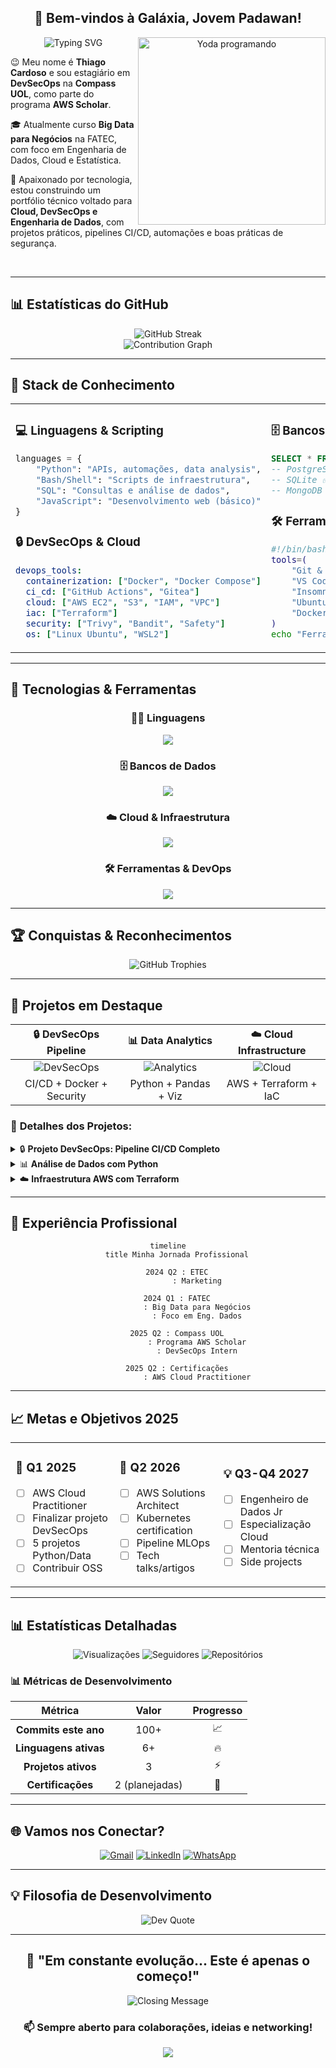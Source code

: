 <div align="center">

## 🌟 Bem-vindos à Galáxia, Jovem Padawan!
<img src="https://readme-typing-svg.herokuapp.com?font=Orbitron&size=32&duration=2800&pause=2000&color=FFD700&center=true&vCenter=true&width=940&lines=Eu+sou+Thiago+Cardoso%2C+DevSecOps+Jedi!;DevSecOps+%7C+Arquiteto+Cloud+%7C+Mestre+de+Dados;Que+o+C%C3%B3digo+esteja+com+voc%C3%AA!+%E2%9A%A1" alt="Typing SVG" />
<img src="https://media.giphy.com/media/xTiIzJSKB4l7xTouE8/giphy.gif" width="300" alt="Yoda programando" align="right"/>
</div>



<p align="left">
  😉 Meu nome é <strong>Thiago Cardoso</strong> e sou estagiário em <strong>DevSecOps</strong> na <strong>Compass UOL</strong>, como parte do programa <strong>AWS Scholar</strong>.
</p>

<p align="left">
  🎓 Atualmente curso <strong>Big Data para Negócios</strong> na FATEC, com foco em Engenharia de Dados, Cloud e Estatística.
</p>

<p align="left">
  🚀 Apaixonado por tecnologia, estou construindo um portfólio técnico voltado para <strong>Cloud, DevSecOps e Engenharia de Dados</strong>, com projetos práticos, pipelines CI/CD, automações e boas práticas de segurança.
</p>

<br clear="both"/>

---

## 📊 Estatísticas do GitHub

<div align="center">
  <img src="https://streak-stats.demolab.com/?user=Thiago-code-lab&theme=radical&locale=pt_BR" alt="GitHub Streak"/>
</div>

<div align="center">
  <img src="https://github-readme-activity-graph.vercel.app/graph?username=Thiago-code-lab&bg_color=0d1117&color=f85d7f&line=f85d7f&point=f85d7f&area=true&hide_border=true" alt="Contribution Graph"/>
</div>

---

## 🧠 Stack de Conhecimento

<table align="center">
<tr>
<td width="50%">

### 💻 **Linguagens & Scripting**
```python
languages = {
    "Python": "APIs, automações, data analysis",
    "Bash/Shell": "Scripts de infraestrutura",
    "SQL": "Consultas e análise de dados",
    "JavaScript": "Desenvolvimento web (básico)"
}
```

### 🔒 **DevSecOps & Cloud**
```yaml
devops_tools:
  containerization: ["Docker", "Docker Compose"]
  ci_cd: ["GitHub Actions", "Gitea"]
  cloud: ["AWS EC2", "S3", "IAM", "VPC"]
  iac: ["Terraform"]
  security: ["Trivy", "Bandit", "Safety"]
  os: ["Linux Ubuntu", "WSL2"]
```

</td>
<td width="50%">

### 🗄️ **Bancos de Dados**
```sql
SELECT * FROM databases WHERE knowledge_level > 'intermediate';
-- PostgreSQL ✅
-- SQLite ✅  
-- MongoDB (learning) 🔄
```

### 🛠️ **Ferramentas**
```bash
#!/bin/bash
tools=(
    "Git & GitHub"
    "VS Code + Extensions"
    "Insomnia/Postman"
    "Ubuntu CLI"
    "Docker Containers"
)
echo "Ferramentas que uso diariamente: ${tools[@]}"
```

</td>
</tr>
</table>

---

## 🚀 Tecnologias & Ferramentas

<div align="center">

### 👨‍💻 Linguagens
<p>
  <img src="https://skillicons.dev/icons?i=python,bash,html,css,js,sql" />
</p>

### 🗄️ Bancos de Dados  
<p>
  <img src="https://skillicons.dev/icons?i=postgres,mongodb,sqlite" />
</p>

### ☁️ Cloud & Infraestrutura
<p>
  <img src="https://skillicons.dev/icons?i=aws,gcp,docker,terraform,kubernetes" />
</p>

### 🛠️ Ferramentas & DevOps
<p>
  <img src="https://skillicons.dev/icons?i=git,github,vscode,linux,ubuntu" />
</p>

</div>

---

## 🏆 Conquistas & Reconhecimentos

<div align="center">
  <img src="https://github-profile-trophy.vercel.app/?username=Thiago-code-lab&theme=radical&no-frame=true&no-bg=false&margin-w=4&column=8&rank=SECRET,SSS,SS,S,AAA,AA,A,B" alt="GitHub Trophies"/>
</div>

---

## 📂 Projetos em Destaque

<div align="center">

| 🔒 **DevSecOps Pipeline** | 📊 **Data Analytics** | ☁️ **Cloud Infrastructure** |
|:---:|:---:|:---:|
| ![DevSecOps](https://img.shields.io/badge/Status-Em_Desenvolvimento-yellow?style=for-the-badge) | ![Analytics](https://img.shields.io/badge/Status-Em_Progresso-blue?style=for-the-badge) | ![Cloud](https://img.shields.io/badge/Status-Planejado-red?style=for-the-badge) |
| CI/CD + Docker + Security | Python + Pandas + Viz | AWS + Terraform + IaC |

</div>

### 🎯 **Detalhes dos Projetos:**

<details>
<summary>🔒 <b>Projeto DevSecOps: Pipeline CI/CD Completo</b></summary>

- **Objetivo**: Implementar pipeline de segurança desde o desenvolvimento até produção
- **Tecnologias**: Docker, GitHub Actions, Trivy, Bandit, Safety
- **Features**: 
  - ✅ Análise estática de código
  - ✅ Escaneamento de vulnerabilidades
  - ✅ Containerização segura
  - 🔄 Deploy automatizado (em desenvolvimento)

</details>

<details>
<summary>📊 <b>Análise de Dados com Python</b></summary>

- **Objetivo**: Projetos práticos de análise exploratória e visualização
- **Tecnologias**: Python, Pandas, Matplotlib, Seaborn, Jupyter
- **Datasets**: Dados financeiros, vendas, marketing digital
- **Status**: 70% concluído

</details>

<details>
<summary>☁️ <b>Infraestrutura AWS com Terraform</b></summary>

- **Objetivo**: Automatizar infraestrutura na nuvem usando IaC
- **Escopo**: EC2, S3, VPC, RDS, Load Balancer
- **Foco**: Segurança, escalabilidade e custo-benefício
- **Status**: Em planejamento para Q1 2025

</details>

---

## 💼 Experiência Profissional

<div align="center">

```mermaid
timeline
    title Minha Jornada Profissional

    2024 Q2 : ETEC
             : Marketing

    2024 Q1 : FATEC
             : Big Data para Negócios
             : Foco em Eng. Dados
  
    2025 Q2 : Compass UOL
             : Programa AWS Scholar
             : DevSecOps Intern
                 
    2025 Q2 : Certificações
             : AWS Cloud Practitioner
```

</div>

---

## 📈 Metas e Objetivos 2025

<table align="center">
<tr>
<td width="33%">

### 🎯 **Q1 2025**
- [ ] AWS Cloud Practitioner
- [ ] Finalizar projeto DevSecOps
- [ ] 5 projetos Python/Data
- [ ] Contribuir OSS

</td>
<td width="33%">

### 🚀 **Q2 2026**
- [ ] AWS Solutions Architect
- [ ] Kubernetes certification
- [ ] Pipeline MLOps
- [ ] Tech talks/artigos

</td>
<td width="34%">

### 💡 **Q3-Q4 2027**
- [ ] Engenheiro de Dados Jr
- [ ] Especialização Cloud
- [ ] Mentoria técnica
- [ ] Side projects

</td>
</tr>
</table>

---

## 📊 Estatísticas Detalhadas

<div align="center">
  
![Visualizações](https://komarev.com/ghpvc/?username=Thiago-code-lab&color=ff69b4&style=for-the-badge&label=Visitantes)
![Seguidores](https://img.shields.io/github/followers/Thiago-code-lab?label=Seguidores&style=for-the-badge&color=blue)
![Repositórios](https://img.shields.io/badge/Reposit%C3%B3rios-Crescendo-green?style=for-the-badge)

</div>

### 📊 **Métricas de Desenvolvimento**

<div align="center">

| Métrica | Valor | Progresso |
|:---:|:---:|:---:|
| **Commits este ano** | 100+ | 📈 |
| **Linguagens ativas** | 6+ | 🔥 |
| **Projetos ativos** | 3 | ⚡ |
| **Certificações** | 2 (planejadas) | 🎯 |

</div>

---

## 🌐 Vamos nos Conectar?

<div align="center">

[![Gmail](https://img.shields.io/badge/-Gmail-FF0000?style=for-the-badge&logo=gmail&logoColor=white)](mailto:analyticsdev.thiago@gmail.com)
[![LinkedIn](https://img.shields.io/badge/-LinkedIn-0077B5?style=for-the-badge&logo=linkedin&logoColor=white)](https://www.linkedin.com/in/analyticsthiagocardoso)
[![WhatsApp](https://img.shields.io/badge/-WhatsApp-25D366?style=for-the-badge&logo=whatsapp&logoColor=white)](https://api.whatsapp.com/send?phone=5511952069862)

</div>

---

## 💡 Filosofia de Desenvolvimento

<div align="center">


<img src="https://quotes-github-readme.vercel.app/api?type=horizontal&theme=radical" alt="Dev Quote"/>

</div>

---

<div align="center">

## 🚀 **"Em constante evolução... Este é apenas o começo!"**

<img src="https://readme-typing-svg.herokuapp.com?font=Fira+Code&size=20&duration=3000&pause=1000&color=FF6B6B&center=true&vCenter=true&width=600&lines=Obrigado+pela+visita!+%E2%AD%90;Happy+Coding!+%F0%9F%9A%80;Vamos+construir+o+futuro+juntos!+%F0%9F%8C%9F" alt="Closing Message" />

### 📫 **Sempre aberto para colaborações, ideias e networking!**

</div>

<div align="center">
  <img src="https://capsule-render.vercel.app/api?type=waving&color=gradient&height=100&section=footer&animation=twinkling"/>
</div>
